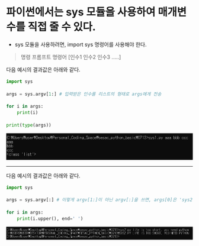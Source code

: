 # 파이썬에서는 sys 모듈을 사용하여 매개변수를 직접 줄 수 있다.
- sys 모듈을 사용하려면, import sys 명령어를 사용해야 한다.

> 명령 프롬프트 명령어 [인수1 인수2 인수3 .....]

다음 예시의 결과값은 아래와 같다.
```python
import sys

args = sys.argv[1:] # 입력받은 인수를 리스트의 형태로 args에게 전송

for i in args:
    print(i)

print(type(args))
```

![png](../images/sys1.PNG)

___

다음 예시의 결과값은 아래와 같다.
```python
import sys

args = sys.argv[:] # 이렇게 argv[1:]이 아닌 argv[:]을 쓰면, args[0]은 'sys2.py'가 된다. 주의!

for i in args:
    print(i.upper(), end=' ')
```

![png](../images/sys2.PNG)
